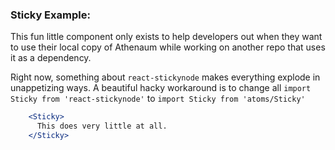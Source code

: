 ### Sticky Example:
This fun little component only exists to help developers out when they
want to use their local copy of Athenaum while working on another repo 
that uses it as a dependency.

Right now, something about `react-stickynode` makes everything explode
in unappetizing ways. A beautiful hacky workaround is to change all 
`import Sticky from 'react-stickynode'` to `import Sticky from 'atoms/Sticky'`

```jsx
    <Sticky>
      This does very little at all.
    </Sticky>
```
